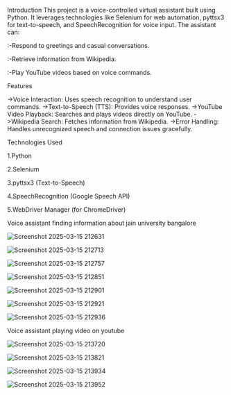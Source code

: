 

Introduction
This project is a voice-controlled virtual assistant built using Python. It leverages technologies like Selenium for web automation, pyttsx3 for text-to-speech, and SpeechRecognition for voice input. The assistant can:

:-Respond to greetings and casual conversations.

:-Retrieve information from Wikipedia.

:-Play YouTube videos based on voice commands.

Features

->Voice Interaction: Uses speech recognition to understand user commands.
->Text-to-Speech (TTS): Provides voice responses.
->YouTube Video Playback: Searches and plays videos directly on YouTube.
->Wikipedia Search: Fetches information from Wikipedia.
->Error Handling: Handles unrecognized speech and connection issues gracefully.


Technologies Used

1.Python

2.Selenium

3.pyttsx3 (Text-to-Speech)

4.SpeechRecognition (Google Speech API)

5.WebDriver Manager (for ChromeDriver)



Voice assistant finding information about jain university bangalore 

![Screenshot 2025-03-15 212631](https://github.com/user-attachments/assets/f6382209-2dd8-4785-ad0a-438601683dbf)


![Screenshot 2025-03-15 212713](https://github.com/user-attachments/assets/82b1d828-3249-4a2a-b50d-b6093c41a317)


![Screenshot 2025-03-15 212757](https://github.com/user-attachments/assets/02cbb780-805b-4dd0-a227-2f27b2efb5a1)


![Screenshot 2025-03-15 212851](https://github.com/user-attachments/assets/8a1d5d92-242f-4eb9-9da4-3351a4e77f41)


![Screenshot 2025-03-15 212901](https://github.com/user-attachments/assets/82671cdf-cece-4255-80c1-ad58816c863c)


![Screenshot 2025-03-15 212921](https://github.com/user-attachments/assets/b3e83717-fb04-4317-a2c9-cd8ffc168694)


![Screenshot 2025-03-15 212936](https://github.com/user-attachments/assets/fc52b266-4b30-46f6-8000-4b48bbe29078)



Voice assistant playing video on youtube 

![Screenshot 2025-03-15 213720](https://github.com/user-attachments/assets/944f66f9-8536-49ab-8070-3f31393301a0)


![Screenshot 2025-03-15 213821](https://github.com/user-attachments/assets/194929b0-8c16-4ed7-be36-9df7f9271f49)


![Screenshot 2025-03-15 213934](https://github.com/user-attachments/assets/2d12f67b-6342-49e2-b206-1330ff8b60c2)


![Screenshot 2025-03-15 213952](https://github.com/user-attachments/assets/761c7b5c-1936-433d-92d5-4ffa9ecdf2ad)















